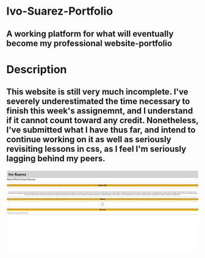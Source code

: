 # Ivo-Suarez-Portfolio

  ## A working platform for what will eventually become my professional website-portfolio

# Description

  ## This website is still very much incomplete. I've severely underestimated the time necessary to finish this week's assignemnt, and I understand if it cannot count toward any credit. Nonetheless, I've submitted what I have thus far, and intend to continue working on it as well as seriously revisiting lessons in css, as I feel I'm seriously lagging behind my peers.
  
<img src="./assets/images/html-screenshot2.jpg" />